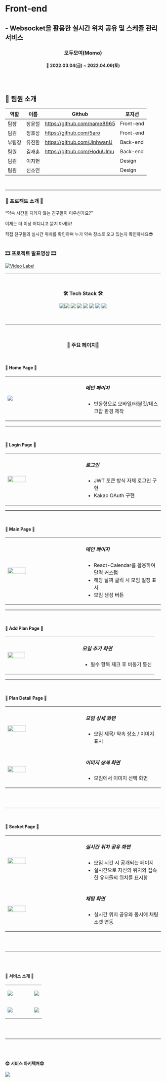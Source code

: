 #  Front-end
## - Websocket을 활용한 실시간 위치 공유 및 스케쥴 관리 서비스



<h3 align="center"><b>모두모여(Momo)</b></h3>

<h4 align="center">📆 2022.03.04(금) ~ 2022.04.09(토)</h4>
<br>
<br>

## 📌 팀원 소개

역할 |이름 | Github | 포지션
-|-|-|-
팀장 | 장윤철 | https://github.com/name8965 | Front-end
팀원 | 정호상 |https://github.com/5aro | Front-end
부팀장 |유진환 | https://github.com/JinhwanU | Back-end
팀원 |김재훈 | https://github.com/HoduUlmu | Back-end
팀원 |이지현 | | Design
팀원 |신소연 |  | Design

<br>

---

<h3><b>🎫 프로젝트 소개 🎫</b></h3>
“약속 시간을 지키지 않는 친구들이 미우신가요?” <br>

이제는 더 이상 어디냐고 묻지 마세요! 

직접 친구들의 실시간 위치를 확인하며 누가 약속 장소로  오고 있는지 확인하세요😎
<br><br> 

<h3><b>🎞 프로젝트 발표영상 🎞</b></h3>

[![Video Label](https://user-images.githubusercontent.com/46017029/162713448-9b32cfa6-5959-4a12-8a79-05eea7ad1303.png)](https://youtu.be/529FAVILOAA)

---

<br>
<h3 align="center"><b>🛠 Tech Stack 🛠</b></h3>
<p align="center">
<img src="https://img.shields.io/badge/javascript-F7DF1E?style=for-the-badge&logo=javascript&logoColor=black"><img src="https://img.shields.io/badge/firebase-FFCA28?style=for-the-badge&logo=firebase&logoColor=white">
<img src="https://img.shields.io/badge/react-61DAFB?style=for-the-badge&logo=react&logoColor=black"> 
<img src="https://img.shields.io/badge/styled_components-DB7093?style=for-the-badge&logo=styled-components&logoColor=white">
<img src="https://img.shields.io/badge/Redux-764ABC?style=for-the-badge&logo=Redux&logoColor=white">
<img src="https://img.shields.io/badge/Redux_Toolkit-4D148C?style=for-the-badge&logo=Redux_Toolkit&logoColor=white">
<img src="https://img.shields.io/badge/stomp-7AB55C?style=for-the-badge&logo=stomp&logoColor=white">
<img src="https://img.shields.io/badge/kakao_maps-FFCD00?style=for-the-badge&logo=kakao_maps&logoColor=black">
</br>
<br><br>





---


<br>
<h3 align="center"><b>📢 주요 페이지📢</b></h3>
<br>
<h4><b>📰 Home Page 📰</b></h4>

<table width="100%">
    <tr>
        <td width="50%"><img src="https://user-images.githubusercontent.com/46017029/162714742-83306429-4a3d-4514-b236-aadc0377cc6d.png" /></td>
        <td width="50%">
            <h5>메인 페이지</h5>
            <ul>
                <li>반응형으로 모바일/태블릿/데스크탑 환경 제작</li>
            </ul>
        </td>
    </tr>
</table>


---

<br>
<h4><b>📰 Login Page 📰</b></h4>

<table width="100%">
    <tr>
        <td width="50%"><img  width="50%" height="50%" src="https://user-images.githubusercontent.com/46017029/162714739-7760e807-6eaa-4551-9a9b-5df6e906c268.png" /></td>
        <td width="50%">
            <h5>로그인</h5>
            <ul>
                <li>JWT 토큰 방식 자체 로그인 구현</li>
                <li>Kakao OAuth 구현</li>
            </ul>
        </td>
    </tr>
</table>


---
<br>
<h4><b>📰 Main Page 📰</b></h4>

<table width="100%">
    <tr>
        <td width="50%"><img  width="50%" height="50%" src="https://user-images.githubusercontent.com/46017029/162714745-5ac5c9e8-8dc4-42a4-84e3-1818cc1affac.png" /></td>
        <td width="50%">
            <h5>메인 페이지</h5>
            <ul>
                <li>React-Calendar를 활용하여 달력 커스텀</li>
                <li>해당 날짜 클릭 시 모임 일정 표시</li>
                <li>모임 생성 버튼</li>
            </ul>
        </td>
    </tr>
</table>


---


<br>
<h4><b>📰 Add Plan Page 📰</b></h4>

<table width="100%">
    <tr>
        <td width="50%"><img  width="50%" height="50%" src="https://user-images.githubusercontent.com/46017029/162714762-d2587bc8-5896-4617-b9e6-00294f41e807.png" /></td>
        <td width="50%">
            <h5>모임 추가 화면</h5>
            <ul>
                <li>필수 항목 체크 후 비동기 통신</li>
            </ul>
        </td>
    </tr>
</table>


---

<br>
<h4><b>📰 Plan Detail Page 📰</b></h4>
<table width="100%">
    <tr>
        <td width="50%"><img  width="50%" height="50%" src="https://user-images.githubusercontent.com/46017029/162714734-22f10be9-ebf0-4bee-bb5d-c449f807749a.png" /></td>
        <td width="50%">
            <h5>모임 상세 화면</h5>
            <ul>
                <li>모임 제목/ 약속 장소 / 이미지 표시</li>
            </ul>
        </td>
    </tr>
    <tr>
        <td width="50%"><img  width="50%" height="50%" src="https://user-images.githubusercontent.com/46017029/162714747-7d33d081-c6b8-4383-9bff-04883939503e.png" /></td>
        <td width="50%">
            <h5>이미지 상세 화면</h5>
            <ul>
                <li>모임에서 이미지 선택 화면</li>
            </ul>
        </td>
    </tr>
</table>

<br><br>

---
<br>
<h4><b>📰 Socket Page 📰</b></h4>
<table width="100%">
    <tr>
        <td width="50%"><img width="50%" height="50%" src="https://user-images.githubusercontent.com/46017029/162714754-7d494bca-3b15-41ff-9c6a-7b03e1121526.png" /></td>
        <td width="50%">
            <h5>실시간 위치 공유 화면</h5>
            <ul>
                <li>모임 시간 시 공개되는 페이지</li>
                <li>실시간으로 자신의 위치와 접속한 유저들의 위치를 표시함</li>
            </ul>
        </td>
    </tr>
    <tr>
        <td width="50%"><img  width="50%" height="50%" src="https://user-images.githubusercontent.com/46017029/162714758-0f8a3f12-eb65-427b-9515-ce8f5e10fed0.png" /></td>
        <td width="50%">
            <h5>채팅 화면</h5>
            <ul>
                <li>실시간 위치 공유와 동시에 채팅 소켓 연동</li>
            </ul>
        </td>
    </tr>
</table>

<br><br>

---

<br><br>







<h4><b>📰 서비스 소개 📰</b></h4>
<table width="100%">
    <tr>
        <td width="50%"><img src="https://user-images.githubusercontent.com/46017029/162721354-994471ea-ee2b-4d95-9f11-9e03ebfc019e.png" /></td>
        <td width="50%">
            <ul>
                <img src="https://user-images.githubusercontent.com/46017029/162721352-66f34a75-718e-4e09-86a6-2b0ac089db4a.png"/>
            </ul>
        </td>
    </tr>
    <tr>
        <td width="50%"><img src="https://user-images.githubusercontent.com/46017029/162721344-aac344d9-e3ea-4efd-ae15-85e4879717b7.png" /></td>
        <td width="50%">
            <ul>
                <img src="https://user-images.githubusercontent.com/46017029/162721357-542605b4-4d00-45f4-a5b0-bb3f60e9903b.png"/>
            </ul>
        </td>
    </tr>
</table>
<br><br>

---

<br><br>

<h4><b>😎 서비스 아키텍쳐😎</b></h4>

<img src="https://user-images.githubusercontent.com/46017029/162722779-dbdec16e-6c4c-490e-ab16-31398f643421.png"/>




